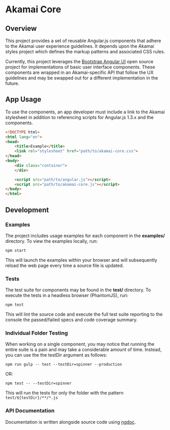 # Akamai Core


## Overview

This project provides a set of reusable Angular.js components that adhere to
the Akamai user experience guidelines. It depends upon the Akamai styles
project which defines the markup patterns and associated CSS rules.

Currently, this project leverages the
[Bootstrap Angular UI](http://angular-ui.github.io/bootstrap/) open source
project for implementations of basic user interface components. These
components are wrapped in an Akamai-specific API that follow the UX
guidelines and may be swapped out for a different implementation in the
future.

## App Usage

To use the components, an app developer must include a link to the Akamai
stylesheet in addition to referencing scripts for Angular.js 1.3.x and the
components.

```html
<!DOCTYPE html>
<html lang="en">
<head>
    <title>Example</title>
    <link rel="stylesheet" href="path/to/akamai-core.css">
</head>
<body>
    <div class="container">
    </div>

    <script src="path/to/angular.js"></script>
    <script src="path/to/akamai-core.js"></script>
</body>
</html>
```

## Development

### Examples

The project includes usage examples for each component in the **examples/**
directory. To view the examples locally, run:

`npm start`

This will launch the examples within your browser and will subsequently reload
the web page every time a source file is updated.

### Tests

The test suite for components may be found in the **test/** directory. To
execute the tests in a headless browser (PhantomJS), run:

`npm test`

This will lint the source code and execute the full test suite reporting to
the console the passed/failed specs and code coverage summary.

### Individual Folder Testing

When working on a single component, you may notice that running the entire suite is a pain
and may take a considerable amount of time.  Instead, you can use the the testDir argument
as follows:

`npm run gulp -- test --testDir=spinner --production`

OR:

`npm test -- --testDir=spinner`

This will run the tests for only the folder with the pattern `test/${testDir}/**/*.js`

### API Documentation

Documentation is written alongside source code using [ngdoc][1].

[1]: https://github.com/angular/angular.js/wiki/Writing-AngularJS-Documentation